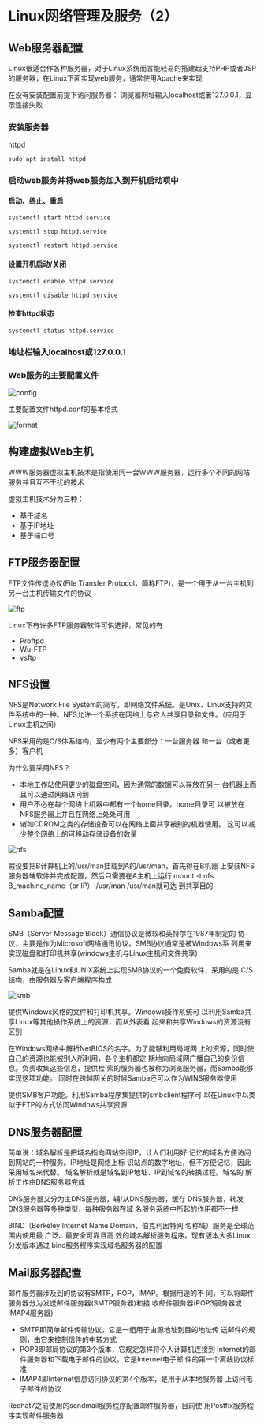 # Linux网络管理及服务（2）

## Web服务器配置

Linux很适合作各种服务器，对于Linux系统而言能轻易的搭建起支持PHP或者JSP的服务器，在Linux下面实现web服务，通常使用Apache来实现

在没有安装配置前提下访问服务器： 浏览器网址输入localhost或者127.0.0.1，显示连接失败

### 安装服务器

httpd

```shell
sudo apt install httpd
```

### 启动web服务并将web服务加入到开机启动项中

#### 启动、终止、重启

```shell
systemctl start httpd.service
```

```shell
systemctl stop httpd.service 
```

```shell
systemctl restart httpd.service
```

#### 设置开机启动/关闭

```shell
systemctl enable httpd.service
```

```shell
systemctl disable httpd.service
```

#### 检查httpd状态

```shell
systemctl status httpd.service
```

### 地址栏输入localhost或127.0.0.1

### Web服务的主要配置文件

![config](./Service/config.png)

主要配置文件httpd.conf的基本格式

![format](./Service/format.png)

## 构建虚拟Web主机

WWW服务器虚拟主机技术是指使用同一台WWW服务器，运行多个不同的网站服务并且互不干扰的技术

虚拟主机技术分为三种：

- 基于域名
- 基于IP地址
- 基于端口号

## FTP服务器配置

FTP文件传送协议(File Transfer Protocol，简称FTP)，是一个用于从一台主机到另一台主机传输文件的协议

![ftp](./Service/ftp.png)

Linux下有许多FTP服务器软件可供选择，常见的有

- Proftpd
- Wu-FTP
- vsftp

## NFS设置

NFS是Network File System的简写，即网络文件系统。是Unix、Linux支持的文件系统中的一种。NFS允许一个系统在网络上与它人共享目录和文件。（应用于Linux主机之间）

NFS采用的是C/S体系结构，至少有两个主要部分：一台服务器 和一台（或者更多）客户机

为什么要采用NFS？

- 本地工作站使用更少的磁盘空间，因为通常的数据可以存放在另一 台机器上而且可以通过网络访问到
- 用户不必在每个网络上机器中都有一个home目录。home目录可 以被放在NFS服务器上并且在网络上处处可用
- 诸如CDROM之类的存储设备可以在网络上面共享被别的机器使用。 这可以减少整个网络上的可移动存储设备的数量

![nfs](./Service/nfs.png)

假设要把B计算机上的/usr/man挂载到A的/usr/man，首先得在B机器 上安装NFS服务器端软件并完成配置，然后只需要在A主机上运行 mount -t nfs B_machine_name（or IP）:/usr/man /usr/man就可达 到共享目的

## Samba配置

SMB（Server Message Block）通信协议是微软和英特尔在1987年制定的 协议，主要是作为Microsoft网络通讯协议。SMB协议通常是被Windows系 列用来实现磁盘和打印机共享(windows主机与Linux主机间文件共享)

Samba就是在Linux和UNIX系统上实现SMB协议的一个免费软件，采用的是 C/S结构，由服务器及客户端程序构成

![smb](./Service/smb.png)

提供Windows风格的文件和打印机共享。Windows操作系统可 以利用Samba共享Linux等其他操作系统上的资源，而从外表看 起来和共享Windows的资源没有区别

在Windows网络中解析NetBIOS的名字。为了能够利用局域网 上的资源，同时使自己的资源也能被别人所利用，各个主机都定 期地向局域网广播自己的身份信息。负责收集这些信息，提供检 索的服务器也被称为浏览服务器，而Samba能够实现这项功能。 同时在跨越网关的时候Samba还可以作为WINS服务器使用

提供SMB客户功能。利用Samba程序集提供的smbclient程序可 以在Linux中以类似于FTP的方式访问Windows共享资源

## DNS服务器配置

简单说：域名解析是把域名指向网站空间IP，让人们利用好 记忆的域名方便访问到网站的一种服务。IP地址是网络上标 识站点的数字地址，但不方便记忆，因此采用域名来代替。 域名解析就是域名到IP地址、IP到域名的转换过程。域名的 解析工作由DNS服务器完成

DNS服务器又分为主DNS服务器，辅/从DNS服务器，缓存 DNS服务器，转发DNS服务器等多种类型，每种服务器在域 名服务系统中所起的作用都不一样

BIND（Berkeley Internet Name Domain，伯克利因特网 名称域）服务是全球范围内使用最 广泛、最安全可靠且高 效的域名解析服务程序。现有版本大多Linux分发版本通过 bind服务程序实现域名服务器的配置

## Mail服务器配置

邮件服务器涉及到的协议有SMTP，POP，IMAP。根据用途的不 同，可以将邮件服务器分为发送邮件服务器(SMTP服务器)和接 收邮件服务器(POP3服务器或IMAP4服务器)

- SMTP即简单邮件传输协议，它是一组用于由源地址到目的地址传 送邮件的规则，由它来控制信件的中转方式
- POP3即邮局协议的第3个版本，它规定怎样将个人计算机连接到 Internet的邮件服务器和下载电子邮件的协议。它是Internet电子邮 件的第一个离线协议标准
- IMAP4即Internet信息访问协议的第4个版本，是用于从本地服务器 上访问电子邮件的协议

Redhat7之前使用的sendmail服务程序配置邮件服务器，目前使 用Postfix服务程序实现邮件服务器
